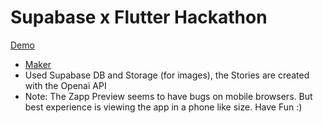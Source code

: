 # Supabase x Flutter Hackathon 

[Demo](https://zi30067ti310.zapp.page/#/)

- [Maker](https://twitter.com/JudoUergens)
- Used Supabase DB and Storage (for images), the Stories are created with the Openai API
- Note: The Zapp Preview seems to have bugs on mobile browsers. But best experience is viewing the app in a phone like size. Have Fun :) 


